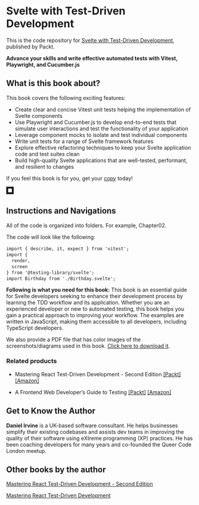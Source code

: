 # Svelte with Test-Driven Development

<a href="https://www.packtpub.com/product/svelte-with-test-driven-development/9781837638338?utm_source=github&utm_medium=repository&utm_campaign="><img src="https://content.packt.com/B19611/cover_image_small.jpg" alt="" height="256px" align="right"></a>

This is the code repository for [Svelte with Test-Driven Development](https://www.packtpub.com/product/svelte-with-test-driven-development/9781837638338?utm_source=github&utm_medium=repository&utm_campaign=), published by Packt.

**Advance your skills and write effective automated tests with Vitest, Playwright, and Cucumber.js**

## What is this book about?

This book covers the following exciting features:
* Create clear and concise Vitest unit tests helping the implementation of Svelte components
* Use Playwright and Cucumber.js to develop end-to-end tests that simulate user interactions and test the functionality of your application
* Leverage component mocks to isolate and test individual components
* Write unit tests for a range of Svelte framework features
* Explore effective refactoring techniques to keep your Svelte application code and test suites clean
* Build high-quality Svelte applications that are well-tested, performant, and resilient to changes

If you feel this book is for you, get your [copy](https://www.amazon.com/dp/B0BZ8BGXZ9) today!

<a href="https://www.packtpub.com/?utm_source=github&utm_medium=banner&utm_campaign=GitHubBanner"><img src="https://raw.githubusercontent.com/PacktPublishing/GitHub/master/GitHub.png" 
alt="https://www.packtpub.com/" border="5" /></a>

## Instructions and Navigations
All of the code is organized into folders. For example, Chapter02.

The code will look like the following:
```
import { describe, it, expect } from 'vitest';
import {
  render,
  screen
} from '@testing-library/svelte';
import Birthday from './Birthday.svelte';
```

**Following is what you need for this book:**
This book is an essential guide for Svelte developers seeking to enhance their development process by learning the TDD workflow and its application. Whether you are an experienced developer or new to automated testing, this book helps you gain a practical approach to improving your workflow. The examples are written in JavaScript, making them accessible to all developers, including TypeScript developers.

We also provide a PDF file that has color images of the screenshots/diagrams used in this book. [Click here to download it](https://packt.link/GD8Lg).

### Related products
* Mastering React Test-Driven Development - Second Edition [[Packt]](https://www.packtpub.com/product/mastering-react-test-driven-development-second-edition/9781803247120?utm_source=github&utm_medium=repository&utm_campaign=9781803247120) [[Amazon]](https://www.amazon.com/dp/1803247126)

* A Frontend Web Developer’s Guide to Testing  [[Packt]](https://www.packtpub.com/product/a-frontend-web-developers-guide-to-testing/9781803238319?utm_source=github&utm_medium=repository&utm_campaign=9781803238319) [[Amazon]](https://www.amazon.com/dp/1803238313)

## Get to Know the Author
**Daniel Irvine** is a UK-based software consultant. He helps businesses simplify their existing codebases and assists dev teams in improving the quality of their software using eXtreme programming (XP) practices. He has been coaching developers for many years and co-founded the Queer Code London meetup.

## Other books by the author
[Mastering React Test-Driven Development - Second Edition](https://www.packtpub.com/product/mastering-react-test-driven-development-second-edition/9781803247120?utm_source=github&utm_medium=repository&utm_campaign=9781803247120)

[Mastering React Test-Driven Development](https://www.packtpub.com/product/mastering-react-test-driven-development/9781789133417?utm_source=github&utm_medium=repository&utm_campaign=9781789133417)
